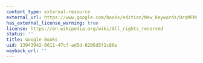 ```yaml
---
content_type: external-resource
external_url: https://www.google.com/books/edition/New_Keywords/UrqMFMdNNbwC?hl=en&gbpv=1
has_external_license_warning: true
license: https://en.wikipedia.org/wiki/All_rights_reserved
status: ''
title: Google Books
uid: 13943942-0611-47cf-ad5d-8206d5f1c86e
wayback_url: ''
---
```

